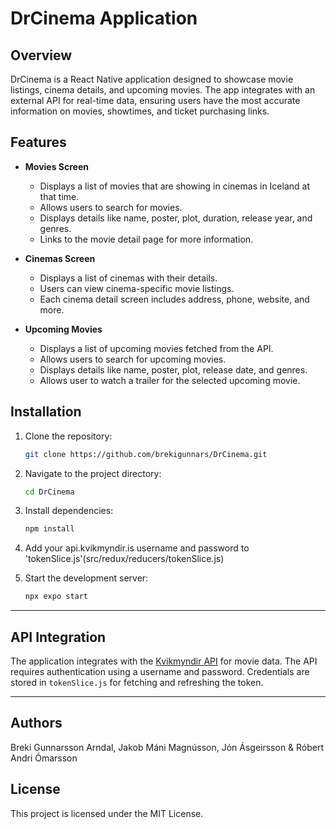 # 
# DrCinema Application

## Overview
DrCinema is a React Native application designed to showcase movie listings, cinema details, and upcoming movies. The app integrates with an external API for real-time data, ensuring users have the most accurate information on movies, showtimes, and ticket purchasing links.

## Features
- **Movies Screen**
  - Displays a list of movies that are showing in cinemas in Iceland at that time.
  - Allows users to search for movies.
  - Displays details like name, poster, plot, duration, release year, and genres.
  - Links to the movie detail page for more information.

- **Cinemas Screen**
  - Displays a list of cinemas with their details.
  - Users can view cinema-specific movie listings.
  - Each cinema detail screen includes address, phone, website, and more.

- **Upcoming Movies**
  - Displays a list of upcoming movies fetched from the API.
  - Allows users to search for upcoming movies.
  - Displays details like name, poster, plot, release date, and genres.
  - Allows user to watch a trailer for the selected upcoming movie.



## Installation

1. Clone the repository:
   ```bash
   git clone https://github.com/brekigunnars/DrCinema.git
   ```
2. Navigate to the project directory:
   ```bash
   cd DrCinema
   ```
3. Install dependencies:
   ```bash
   npm install
   ```

4. Add your api.kvikmyndir.is username and password to 'tokenSlice.js'(src/redux/reducers/tokenSlice.js)

5. Start the development server:
   ```bash
   npx expo start
   ```

---

## API Integration
The application integrates with the [Kvikmyndir API](https://api.kvikmyndir.is) for movie data. The API requires authentication using a username and password. Credentials are stored in `tokenSlice.js` for fetching and refreshing the token.

---
## Authors
Breki Gunnarsson Arndal, Jakob Máni Magnússon, Jón Ásgeirsson & Róbert Andri Ómarsson





## License
This project is licensed under the MIT License.
